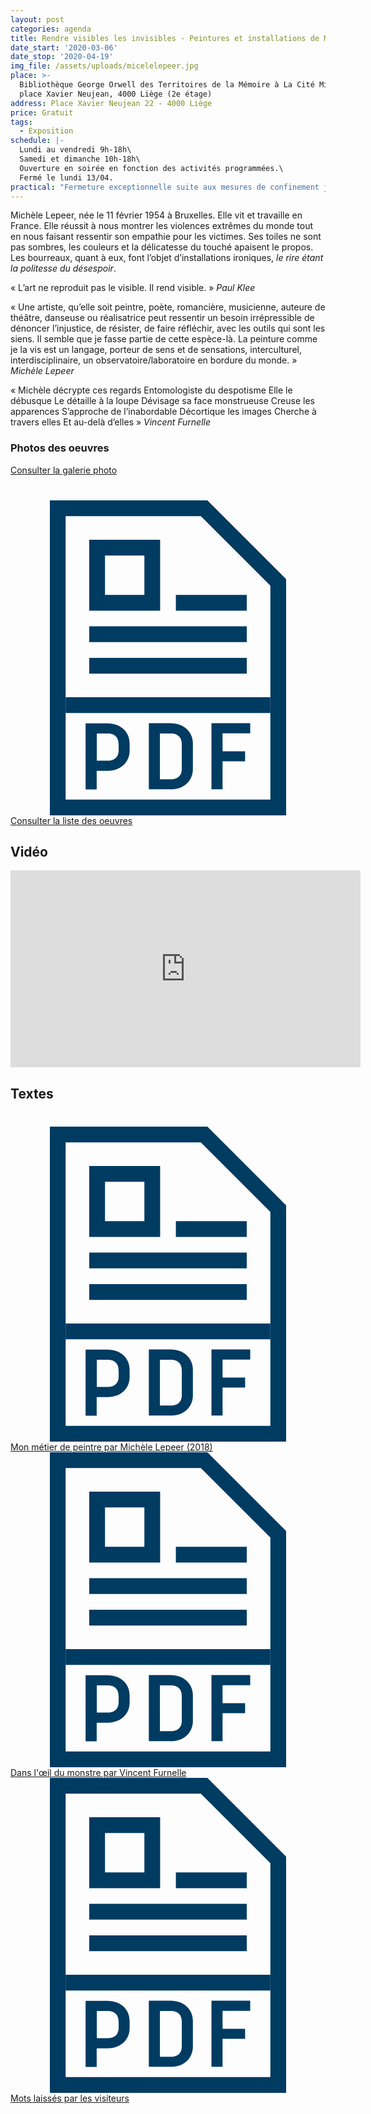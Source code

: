 ```yaml
---
layout: post
categories: agenda
title: Rendre visibles les invisibles - Peintures et installations de Michèle Lepeer
date_start: '2020-03-06'
date_stop: '2020-04-19'
img_file: /assets/uploads/micelelepeer.jpg
place: >-
  Bibliothèque George Orwell des Territoires de la Mémoire à La Cité Miroir, 22
  place Xavier Neujean, 4000 Liège (2e étage)
address: Place Xavier Neujean 22 - 4000 Liège
price: Gratuit
tags:
  - Exposition
schedule: |-
  Lundi au vendredi 9h-18h\
  Samedi et dimanche 10h-18h\
  Ouverture en soirée en fonction des activités programmées.\
  Fermé le lundi 13/04.
practical: "Fermeture exceptionnelle suite aux mesures de confinement jusqu'au 3 avril.\n\nVisite animée pour les groupes le lundi à 15 h et le vendredi à 13 h et à 15 h :\n\n* Durée\_: 1 h\n* Gratuit\n* 15 personnes max\n* À partir de 15 ans\n\nRéservation\_:\n\n* [bibliotheque@territoires-memoire.be](<* bibliotheque@territoires-memoire.be>)\n* 04\_232\_70\_62"
---
```

Michèle Lepeer, née le 11 février 1954 à Bruxelles. Elle vit et travaille en France. Elle réussit à nous montrer les violences extrêmes du monde tout en nous faisant ressentir son empathie pour les victimes. Ses toiles ne sont pas sombres, les couleurs et la délicatesse du touché apaisent le propos. Les bourreaux, quant à eux, font l’objet d’installations ironiques, *le rire étant la politesse du désespoir*.

« L’art ne reproduit pas le visible. Il rend visible. » *Paul Klee*

« Une artiste, qu’elle soit peintre, poète, romancière, musicienne, auteure de théâtre, danseuse ou réalisatrice peut ressentir un besoin irrépressible de dénoncer l’injustice, de résister, de faire réfléchir, avec les outils qui sont les siens. Il semble que je fasse partie de cette espèce-là. La peinture comme je la vis est un langage, porteur de sens et de sensations, interculturel, interdisciplinaire, un observatoire/laboratoire en bordure du monde. » *Michèle Lepeer*

« Michèle décrypte ces regards Entomologiste du despotisme
Elle le débusque
Le détaille à la loupe
Dévisage sa face monstrueuse
Creuse les apparences
S’approche de l’inabordable
Décortique les images
Cherche à travers elles
Et au-delà d’elles »
*Vincent Furnelle*

### Photos des oeuvres

<a class="button button--blue" href="https://www.flickr.com/photos/territoires/albums/72157713518444447" target="_blank" rel="noopener">Consulter la galerie photo</a>

<div class="card card--one card--pdf-link card--centered card--no-margin-bottom" style="margin-top:40px;"><div class="pdf-link"><a class="pdf-link__link color-white" href="/assets/uploads/rendre-visibles-les-invisibles-peintures-et-installations-de-miche-le-lepeer-liste-des-oeuvres.pdf"><svg class="pdf-link__img" xmlns="http://www.w3.org/2000/svg" viewBox="0 0 50 50"><style>.pdf-link__img--color{fill:#003b62}</style><path class="pdf-link__img--color" d="M30.21 2.5l11.04 11.04V47.5H8.75v-45h21.46M31.25 0h-25v50h37.5V12.5L31.25 0z"></path> <path class="pdf-link__img--color" d="M21.25 8.75V15H15V8.75h6.25m2.5-2.5H12.5V17.5h11.25V6.25zM37.5 15H26.25v2.5H37.5V15zm0 5h-25v2.5h25V20zm0 5h-25v2.5h25V25zm3.75 6.25H8.75v2.5h32.5v-2.5zm-22.34 7.33v1.14c0 1.81-1.36 3.21-3.55 3.21h-1.68v2.95h-1.76v-10.5h3.44c2.19 0 3.55 1.4 3.55 3.2zm-1.75.1c0-.9-.45-1.67-1.79-1.67H13.7v4.32h1.68c1.34 0 1.79-.79 1.79-1.69v-.96zm11.79-.1v4.09c0 1.8-1.36 3.2-3.55 3.2h-3.44v-10.5h3.44c2.17.01 3.55 1.41 3.55 3.21zm-1.76.1c0-.9-.45-1.67-1.79-1.67h-1.68v7.27h1.68c1.34 0 1.79-.77 1.79-1.67v-3.93zm6.47-1.69v2.83h3.58v1.61h-3.58v4.44H31.9v-10.5h6.15v1.61h-4.39v.01z"></path> </svg>
        <span class="pdf-link__text">
            Consulter la liste des oeuvres
        </span>
    </a>
</div></div>

## Vidéo

<iframe width="560" height="315" src="https://www.youtube.com/embed/AjXhKQcG-vE" frameborder="0" allow="accelerometer; autoplay; encrypted-media; gyroscope; picture-in-picture" allowfullscreen></iframe>

## Textes

<div class="containers containers--third" style="margin-top:40px">
			<div class="container container--third">
				<div class="card card--one card--pdf-link card--centered card--small-text"><div class="pdf-link"><a class="pdf-link__link color-white" href="/assets/uploads/mon-me-tier-de-peintre_re-sume-intervention-fribourg-ch-12-2018.pdf"><svg class="pdf-link__img" xmlns="http://www.w3.org/2000/svg" viewBox="0 0 50 50"><style>.pdf-link__img--color{fill:#003b62}</style><path class="pdf-link__img--color" d="M30.21 2.5l11.04 11.04V47.5H8.75v-45h21.46M31.25 0h-25v50h37.5V12.5L31.25 0z"></path> <path class="pdf-link__img--color" d="M21.25 8.75V15H15V8.75h6.25m2.5-2.5H12.5V17.5h11.25V6.25zM37.5 15H26.25v2.5H37.5V15zm0 5h-25v2.5h25V20zm0 5h-25v2.5h25V25zm3.75 6.25H8.75v2.5h32.5v-2.5zm-22.34 7.33v1.14c0 1.81-1.36 3.21-3.55 3.21h-1.68v2.95h-1.76v-10.5h3.44c2.19 0 3.55 1.4 3.55 3.2zm-1.75.1c0-.9-.45-1.67-1.79-1.67H13.7v4.32h1.68c1.34 0 1.79-.79 1.79-1.69v-.96zm11.79-.1v4.09c0 1.8-1.36 3.2-3.55 3.2h-3.44v-10.5h3.44c2.17.01 3.55 1.41 3.55 3.21zm-1.76.1c0-.9-.45-1.67-1.79-1.67h-1.68v7.27h1.68c1.34 0 1.79-.77 1.79-1.67v-3.93zm6.47-1.69v2.83h3.58v1.61h-3.58v4.44H31.9v-10.5h6.15v1.61h-4.39v.01z"></path> </svg>
        <span class="pdf-link__text">
            Mon métier de peintre par Michèle Lepeer (2018)
        </span>
    </a>
</div></div>
			</div>
			<div class="container container--third">
				<div class="card card--one card--pdf-link card--centered card--small-text"><div class="pdf-link"><a class="pdf-link__link color-white" href="/assets/uploads/dans-l-oeil-du-monstre-par-vincent-furnelle.pdf"><svg class="pdf-link__img" xmlns="http://www.w3.org/2000/svg" viewBox="0 0 50 50"><style>.pdf-link__img--color{fill:#003b62}</style><path class="pdf-link__img--color" d="M30.21 2.5l11.04 11.04V47.5H8.75v-45h21.46M31.25 0h-25v50h37.5V12.5L31.25 0z"></path> <path class="pdf-link__img--color" d="M21.25 8.75V15H15V8.75h6.25m2.5-2.5H12.5V17.5h11.25V6.25zM37.5 15H26.25v2.5H37.5V15zm0 5h-25v2.5h25V20zm0 5h-25v2.5h25V25zm3.75 6.25H8.75v2.5h32.5v-2.5zm-22.34 7.33v1.14c0 1.81-1.36 3.21-3.55 3.21h-1.68v2.95h-1.76v-10.5h3.44c2.19 0 3.55 1.4 3.55 3.2zm-1.75.1c0-.9-.45-1.67-1.79-1.67H13.7v4.32h1.68c1.34 0 1.79-.79 1.79-1.69v-.96zm11.79-.1v4.09c0 1.8-1.36 3.2-3.55 3.2h-3.44v-10.5h3.44c2.17.01 3.55 1.41 3.55 3.21zm-1.76.1c0-.9-.45-1.67-1.79-1.67h-1.68v7.27h1.68c1.34 0 1.79-.77 1.79-1.67v-3.93zm6.47-1.69v2.83h3.58v1.61h-3.58v4.44H31.9v-10.5h6.15v1.61h-4.39v.01z"></path> </svg>
        <span class="pdf-link__text">
            Dans l'œil du monstre par Vincent Furnelle
        </span>
    </a>
</div></div>
			</div>
			<div class="container container--third">
				<div class="card card--one card--pdf-link card--centered card--small-text"><div class="pdf-link"><a class="pdf-link__link color-white" href="/assets/uploads/rendre-visible-les-invisibles-mots-laisse-s-par-les-gens.pdf"><svg class="pdf-link__img" xmlns="http://www.w3.org/2000/svg" viewBox="0 0 50 50"><style>.pdf-link__img--color{fill:#003b62}</style><path class="pdf-link__img--color" d="M30.21 2.5l11.04 11.04V47.5H8.75v-45h21.46M31.25 0h-25v50h37.5V12.5L31.25 0z"></path> <path class="pdf-link__img--color" d="M21.25 8.75V15H15V8.75h6.25m2.5-2.5H12.5V17.5h11.25V6.25zM37.5 15H26.25v2.5H37.5V15zm0 5h-25v2.5h25V20zm0 5h-25v2.5h25V25zm3.75 6.25H8.75v2.5h32.5v-2.5zm-22.34 7.33v1.14c0 1.81-1.36 3.21-3.55 3.21h-1.68v2.95h-1.76v-10.5h3.44c2.19 0 3.55 1.4 3.55 3.2zm-1.75.1c0-.9-.45-1.67-1.79-1.67H13.7v4.32h1.68c1.34 0 1.79-.79 1.79-1.69v-.96zm11.79-.1v4.09c0 1.8-1.36 3.2-3.55 3.2h-3.44v-10.5h3.44c2.17.01 3.55 1.41 3.55 3.21zm-1.76.1c0-.9-.45-1.67-1.79-1.67h-1.68v7.27h1.68c1.34 0 1.79-.77 1.79-1.67v-3.93zm6.47-1.69v2.83h3.58v1.61h-3.58v4.44H31.9v-10.5h6.15v1.61h-4.39v.01z"></path> </svg>
        <span class="pdf-link__text">
            Mots laissés par les visiteurs
        </span>
    </a>
</div></div>
			</div>
		</div>

